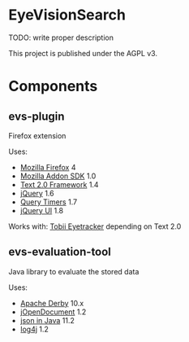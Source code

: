 EyeVisionSearch
===============
TODO: write proper description

This project is published under the AGPL v3.

Components
==========

evs-plugin
---------
Firefox extension

Uses:
- [Mozilla Firefox](http://firefox.com) 4
- [Mozilla Addon SDK](https://addons.mozilla.org/en-US/developers/docs/sdk/) 1.0
- [Text 2.0 Framework](code.google.com/p/text20/) 1.4 
- [jQuery](http://jquery.com) 1.6
- [Query Timers](http://archive.plugins.jquery.com/project/timers) 1.7
- [jQuery UI](http://jqueryui.com) 1.8

Works with: [Tobii Eyetracker](tobii.com) depending on Text 2.0

evs-evaluation-tool
-------------------

Java library to evaluate the stored data

Uses:
- [Apache Derby](http://db.apache.org/derby/) 10.x
- [jOpenDocument](http://www.jopendocument.org/) 1.2
- [json in Java](http://www.json.org/java/) 11.2
- [log4j](http://logging.apache.org/log4j/2.x/) 1.2

